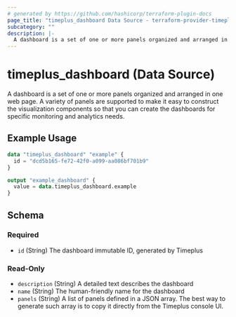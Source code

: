 ```yaml
---
# generated by https://github.com/hashicorp/terraform-plugin-docs
page_title: "timeplus_dashboard Data Source - terraform-provider-timeplus"
subcategory: ""
description: |-
  A dashboard is a set of one or more panels organized and arranged in one web page. A variety of panels are supported to make it easy to construct the visualization components so that you can create the dashboards for specific monitoring and analytics needs.
---
```


# timeplus_dashboard (Data Source)

A dashboard is a set of one or more panels organized and arranged in one web page. A variety of panels are supported to make it easy to construct the visualization components so that you can create the dashboards for specific monitoring and analytics needs.

## Example Usage

```terraform
data "timeplus_dashboard" "example" {
  id = "dcd5b165-fe72-42f0-a099-aa086bf701b9"
}

output "example_dashboard" {
  value = data.timeplus_dashboard.example
}
```

<!-- schema generated by tfplugindocs -->
## Schema

### Required

- `id` (String) The dashboard immutable ID, generated by Timeplus

### Read-Only

- `description` (String) A detailed text describes the dashboard
- `name` (String) The human-friendly name for the dashboard
- `panels` (String) A list of panels defined in a JSON array. The best way to generate such array is to copy it directly from the Timeplus console UI.
